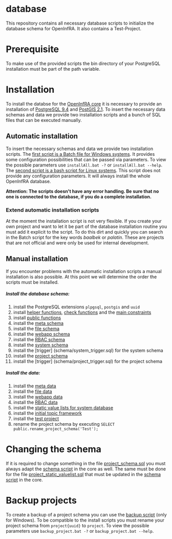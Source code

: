 # database
This repository contains all necessary database scripts to initialize the database schema for OpenInfRA. It also contains a Test-Project.

# Prerequisite
To make use of the provided scripts the bin directory of your PostgreSQL installation must be part of the path variable.

# Installation
To install the databse for the [OpenInfRA core](https://github.com/OpenInfRA/core) it is necessary to provide an installation of [PostgreSQL 9.4](http://www.postgresql.org/) and [PostGIS 2.1](http://postgis.net/). To insert the necessary data schemas and data we provide two installation scripts and a bunch of SQL files that can be executed manually. 

## Automatic installation
To insert the necessary schemas and data we provide two installation scripts. The [first script is a Batch file for Windows systems](installAll.bat). It provides some configuration possibilities that can be passed via parameters. To view the possible parameters use `installAll.bat -?` or `installAll.bat --help`. The [second script is a bash script for Linux systems](installAll.sh). This script does not provide any configuration parameters. It will always install the whole OpenInfRA database.

**Attention: The scripts doesn't have any error handling. Be sure that no one is connected to the database, if you do a complete installation.**

### Extend automatic installation scripts
At the moment the installation script is not very flexible. If you create your own project and want to let it be part of the database installation routine you must add it explicit to the script. To do this dirt and quickly you can search in the Batch script for the key words _baalbek_ or _palatin_. These are projects that are not official and were only be used for internal development.

## Manual installation
If you encounter problems with the automatic installation scripts a manual installation is also possible. At this point we will determine the order the scripts must be installed.

##### Install the database schema:
1. install the PostgreSQL extensions `plpgsql`, `postgis` and `uuid`
2. install [helper functions](schema/constraint_helper_functions.sql), [check functions](schema/constraint_check_functions.sql) and the [main constraints](schema/constraint_main.sql)
3. install [public functions](schema/public_functions.sql)
4. install the [meta schema](schema/meta_database_schema.sql)
5. install the [file schema](schema/file_schema.sql)
6. install the [webapp schema](schema/webapp_schema.sql)
7. install the [RBAC schema](schema/rbac_schema.sql)
8. install the [system schema](schema/system_schema.sql)
9. install the [trigger] (schema/system_trigger.sql) for the system schema
10. install the [project schema](schema/project_schema.sql)
11. install the [trigger] (schema/project_trigger.sql) for the project schema

##### Install the data:
1. install the [meta data](data/meta_data.sql)
2. install the [file data](data/file_data.sql)
3. install the [webapp data](data/webapp_data.sql)
4. install the [RBAC data](data/rbac_data.sql)
5. install the [static value lists for system database](data/system_static_valuelist.sql)
6. install the [initial topic framework](data/system_initial_topic_framework.sql)
7. install the [test project](data/test.sql)
8. rename the project schema by executing `SELECT public.rename_project_schema('Test');`

# Changing the schema
If it is required to change something in the file [project_schema.sql](schema/project_schema.sql) you must always adapt the [schema script](https://github.com/OpenInfRA/core/blob/master/openinfra_core/src/main/resources/de/btu/openinfra/backend/sql/project_schema.sql) in the core as well. The same must be done for the file [project_static_valuelist.sql](schema/project_static_valuelist.sql) that must be updated in the [schema script](https://github.com/OpenInfRA/core/blob/master/openinfra_core/src/main/resources/de/btu/openinfra/backend/sql/project_static_valuelist.sql) in the core.

# Backup projects
To create a backup of a project schema you can use the [backup script](backup_project.bat) (only for Windows). To be compatible to the install scripts you must rename your project schema from `project{uuid}` to `project`. To view the possible parameters use `backup_project.bat -?` or `backup_project.bat --help`.
